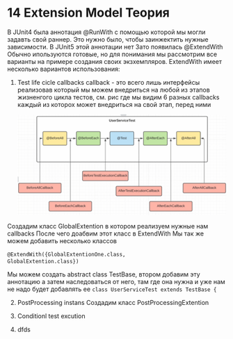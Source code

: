 # 14 Extension Model Теория

В JUnit4 была аннотация @RunWith с помощью которой мы могли задавть свой раннер. Это нужно было, 
чтобы заинжектить нужные зависимости.
В JUnit5 этой аннотации нет
Зато появилась @ExtendWith
Обычно ипользуются готовые, но для понимания мы рассмотрим все варианты на примере создания 
своих экзхемпляров.
ExtendWith имеет несколько вариантов использования:
1. Test life cicle callbacks
   callback - это всего лишь интерфейсы реализовав который мы можем внедриться на любой из 
   этапов жизненгого цикла тестов, см. рис где мы видим 6 разных callbacks каждый из которох 
   может внедриться на свой этап, перед ними
   
   ![callbacks.png](src/main/resources/callbacks.png)

Создадим класс GlobalExtention в котором реализуем нужные нам callbacks
После чего доабвим этот класс в ExtendWith
Мы так же можем добавить несколько классов
```
@ExtendWith({GlobalExtentionOne.class,
GlobalExtention.class})
```
Мы можем создать abstract class TestBase, втором добавим эту аннотацию
а затем наследоваться от него, там где она нужна и уже нам не надо будет добавлять ее
```class UserServiceTest extends TestBase {```

2. PostProcessing instans
Создадим класс PostProcessingExtention

3. Conditionl test excution


4. dfds

